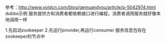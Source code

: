 
参考：http://www.voidcn.com/blog/gemuandyou/article/p-5042974.html
dubbo示例 服务提供方和消费者都依赖接口进行编程，消费者调用服务就好像本地调用一样

1.先启动zookeeper
2.先运行provider,再运行consumer
服务信息包存在zookeeper的节点中
